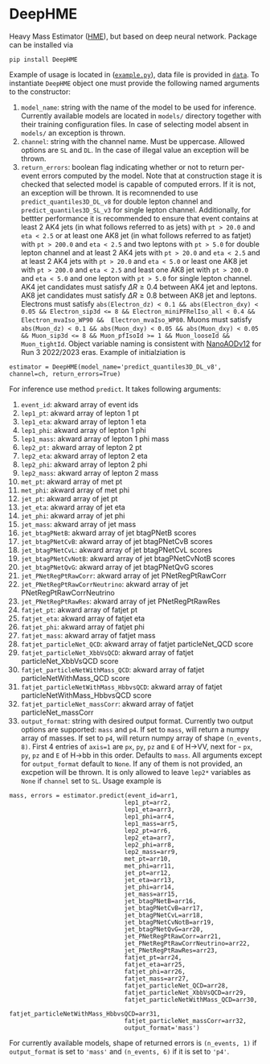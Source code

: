 # DeepHME
Heavy Mass Estimator ([HME](https://journals.aps.org/prd/abstract/10.1103/PhysRevD.96.035007)), but based on deep neural network. 
Package can be installed via
```
pip install DeepHME
```
Example of usage is located in ([`example.py`](https://github.com/cms-flaf/DeepHME/blob/main/example.py)), data file is provided in [`data`](https://github.com/cms-flaf/DeepHME/tree/main/data). To instantiate `DeepHME` object one must provide the following named arguments to the constructor:
1. `model_name`: string with the name of the model to be used for inference. Currently available models are located in `models/` directory together with their training configuration files. In case of selecting model absent in `models/` an exception is thrown.
2. `channel`: string with the channel name. Must be uppercase. Allowed options are `SL` and `DL`. In the case of illegal value an exception will be thrown.
3. `return_errors`: boolean flag indicating whether or not to return per-event errors computed by the model. Note that at construction stage it is checked that selected model is capable of computed errors. If it is not, an exception will be thrown.
It is recomnended to use `predict_quantiles3D_DL_v8` for double lepton channel and `predict_quantiles3D_SL_v3` for single lepton channel. Additionally, for bettter performance it is recommended to ensure that event contains at least 2 AK4 jets (in what follows referred to as jets) with `pt > 20.0` and `eta < 2.5` or at least one AK8 jet (in what follows referred to as fatjet) with `pt > 200.0` and `eta < 2.5` and two leptons with `pt > 5.0` for double lepton channel and at least 2 AK4 jets with `pt > 20.0` and `eta < 2.5` and at least 2 AK4 jets with `pt > 20.0` and `eta < 5.0` or least one AK8 jet with `pt > 200.0` and `eta < 2.5` and least one AK8 jet with `pt > 200.0` and `eta < 5.0` and one lepton with `pt > 5.0` for single lepton channel. AK4 jet candidates must satisfy $\Delta R \ge 0.4$ between AK4 jet and leptons. AK8 jet candidates must satisfy $\Delta R \ge 0.8$ between AK8 jet and leptons. Electrons must satisfy `abs(Electron_dz) < 0.1 && abs(Electron_dxy) < 0.05 && Electron_sip3d <= 8 && Electron_miniPFRelIso_all < 0.4 && Electron_mvaIso_WP90 &&  Electron_mvaIso_WP80`. Muons must satisfy `abs(Muon_dz) < 0.1 && abs(Muon_dxy) < 0.05 && abs(Muon_dxy) < 0.05 && Muon_sip3d <= 8 && Muon_pfIsoId >= 1 && Muon_looseId && Muon_tightId`. Object variable naming is consistent with [NanoAODv12](https://cms-nanoaod-integration.web.cern.ch/autoDoc/NanoAODv12/2022/2023/doc_DYJetsToLL_M-50_TuneCP5_13p6TeV-madgraphMLM-pythia8_Run3Summer22NanoAODv12-130X_mcRun3_2022_realistic_v5-v2.html) for Run 3 2022/2023 eras.
Example of initialziation is 
```
estimator = DeepHME(model_name='predict_quantiles3D_DL_v8', channel=ch, return_errors=True)
```
For inference use method `predict`. It takes following arguments:
1. `event_id`: akward array of event ids
2. `lep1_pt`: akward array of lepton 1 pt 
3. `lep1_eta`: akward array of lepton 1 eta 
4. `lep1_phi`: akward array of lepton 1 phi
5. `lep1_mass`: akward array of lepton 1 phi mass
6. `lep2_pt:` akward array of lepton 2 pt
7. `lep2_eta`: akward array of lepton 2 eta
8. `lep2_phi`: akward array of lepton 2 phi
9. `lep2_mass`: akward array of lepton 2 mass
10. `met_pt`: akward array of met pt 
11. `met_phi`: akward array of met phi 
12. `jet_pt`: akward array of jet pt 
13. `jet_eta`: akward array of jet eta 
14. `jet_phi`: akward array of jet phi 
15. `jet_mass`: akward array of jet mass
16. `jet_btagPNetB`: akward array of jet btagPNetB scores
17. `jet_btagPNetCvB`: akward array of jet btagPNetCvB scores
18. `jet_btagPNetCvL`: akward array of jet btagPNetCvL scores 
19. `jet_btagPNetCvNotB`: akward array of jet btagPNetCvNotB scores 
20. `jet_btagPNetQvG`: akward array of jet btagPNetQvG scores
21. `jet_PNetRegPtRawCorr`: akward array of jet PNetRegPtRawCorr 
22. `jet_PNetRegPtRawCorrNeutrino`: akward array of jet PNetRegPtRawCorrNeutrino 
23. `jet_PNetRegPtRawRes`: akward array of jet PNetRegPtRawRes
24. `fatjet_pt`: akward array of fatjet pt
25. `fatjet_eta`: akward array of fatjet eta
26. `fatjet_phi`: akward array of fatjet phi
27. `fatjet_mass`: akward array of fatjet mass 
28. `fatjet_particleNet_QCD`: akward array of fatjet particleNet_QCD score
29. `fatjet_particleNet_XbbVsQCD`: akward array of fatjet particleNet_XbbVsQCD score
30. `fatjet_particleNetWithMass_QCD`: akward array of fatjet particleNetWithMass_QCD score 
31. `fatjet_particleNetWithMass_HbbvsQCD`: akward array of fatjet particleNetWithMass_HbbvsQCD score
32. `fatjet_particleNet_massCorr`: akward array of fatjet particleNet_massCorr
33. `output_format`: string with desired output format. Currently two output options are supported: `mass` and `p4`. If set to `mass`, will return a numpy array of masses. If set to `p4`, will return numpy array of shape `(n_events, 8)`. First 4 entries of `axis=1` are `px`, `py`, `pz` and `E` of H->VV, next for - `px`, `py`, `pz` and `E` of H->bb in this order. Defaults to `mass`.
All arguments except for `output_format` default to `None`. If any of them is not provided, an excpetion will be thrown. It is only allowed to leave `lep2*` variables as `None` if `channel` set to `SL`. Usage example is 
```
mass, errors = estimator.predict(event_id=arr1,
                                lep1_pt=arr2, 
                                lep1_eta=arr3, 
                                lep1_phi=arr4, 
                                lep1_mass=arr5,
                                lep2_pt=arr6, 
                                lep2_eta=arr7, 
                                lep2_phi=arr8, 
                                lep2_mass=arr9,
                                met_pt=arr10, 
                                met_phi=arr11,
                                jet_pt=arr12, 
                                jet_eta=arr13, 
                                jet_phi=arr14, 
                                jet_mass=arr15, 
                                jet_btagPNetB=arr16, 
                                jet_btagPNetCvB=arr17, 
                                jet_btagPNetCvL=arr18, 
                                jet_btagPNetCvNotB=arr19, 
                                jet_btagPNetQvG=arr20,
                                jet_PNetRegPtRawCorr=arr21, 
                                jet_PNetRegPtRawCorrNeutrino=arr22, 
                                jet_PNetRegPtRawRes=arr23,
                                fatjet_pt=arr24, 
                                fatjet_eta=arr25, 
                                fatjet_phi=arr26, 
                                fatjet_mass=arr27,
                                fatjet_particleNet_QCD=arr28, 
                                fatjet_particleNet_XbbVsQCD=arr29, 
                                fatjet_particleNetWithMass_QCD=arr30, 
                                fatjet_particleNetWithMass_HbbvsQCD=arr31, 
                                fatjet_particleNet_massCorr=arr32,
                                output_format='mass')
```
For currently available models, shape of returned errors is `(n_events, 1)` if `output_format` is set to `'mass'` and `(n_events, 6)` if it is set to `'p4'`. 
